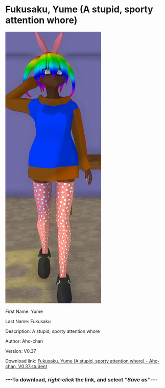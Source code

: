# Fukusaku, Yume (A stupid, sporty attention whore)

<img src = "https://raw.githubusercontent.com/Arbiter1223/Daigaku-Gurashi-Custom-Students/master/Students/Files/Fukusaku%2C%20Yume%20(A%20stupid%2C%20sporty%20attention%20whore).png">

First Name: Yume

Last Name: Fukusaku

Description: A stupid, sporty attention whore

Author: Aho-chan

Version: V0.37

Download link: <a href="https://raw.githubusercontent.com/Arbiter1223/Daigaku-Gurashi-Custom-Students/master/Students/Files/Fukusaku%2C%20Yume%20(A%20stupid%2C%20sporty%20attention%20whore)%20-%20Aho-chan%2C%20V0.37.student">Fukusaku, Yume (A stupid, sporty attention whore) - Aho-chan, V0.37.student</a>

### ---**To download, _right-click_ the link, and select _"Save as"_**---
